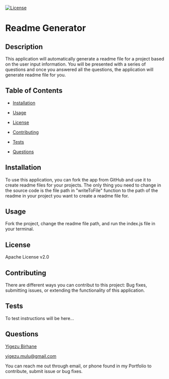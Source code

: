 [![License](https://img.shields.io/badge/License-Apache%202.0-blue.svg)](#license)


  # Readme Generator


  ## Description

  
  This application will automatically generate a readme file for a project based on the user input information. You will be presented with a series of questions and once you answered all the questions, the application will generate readme file for you.


  ## Table of Contents

  
  
  * [Installation](#installation)

  
  * [Usage](#usage)

  
  * [License](#license)

  
  * [Contributing](#contributing)

  
  * [Tests](#tests)

  
  * [Questions](#questions)

  


  ## Installation

  
  To use this application, you can fork the app from GitHub and use it to create readme files for your projects. The only thing you need to change in the source code is the file path in  "writeToFile" function to the path of the readme in your project you want to create a readme file for.


  ## Usage

  
  Fork the project, change the readme file path, and run the index.js file in your terminal.


  ## License

  
  Apache License v2.0


  ## Contributing

  
  There are different ways you can contribut to this project: Bug fixes, submitting issues, or extending the functionality of this application.


  ## Tests

  
  To test instructions will be here...

      
  ## Questions

  
  [Yigezu Birhane](https://yigezu1.github.io/Yigezu1/)

  yigezu.mulu@gmail.com

  You can reach me out through email, or phone found in my Portfolio to contribute, submit issue or bug fixes.
  
